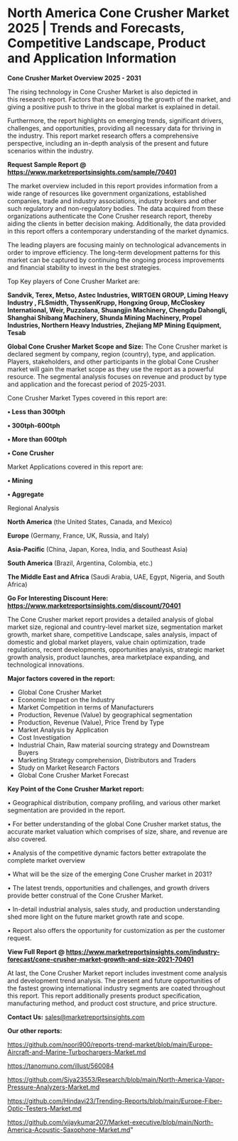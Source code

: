 # North America Cone Crusher Market 2025 | Trends and Forecasts, Competitive Landscape, Product and Application Information

<Strong> Cone Crusher Market Overview 2025 - 2031</strong>

The rising technology in Cone Crusher Market is also depicted in this research report. Factors that are boosting the growth of the market, and giving a positive push to thrive in the global market is explained in detail.

Furthermore, the report highlights on emerging trends, significant drivers, challenges, and opportunities, providing all necessary data for thriving in the industry. This report market research offers a comprehensive perspective, including an in-depth analysis of the present and future scenarios within the industry.

<strong>Request Sample Report @ <a href=https://www.marketreportsinsights.com/sample/70401>https://www.marketreportsinsights.com/sample/70401</a></strong>

The market overview included in this report provides information from a wide range of resources like government organizations, established companies, trade and industry associations, industry brokers and other such regulatory and non-regulatory bodies. The data acquired from these organizations authenticate the Cone Crusher research report, thereby aiding the clients in better decision making. Additionally, the data provided in this report offers a contemporary understanding of the market dynamics.

The leading players are focusing mainly on technological advancements in order to improve efficiency. The long-term development patterns for this market can be captured by continuing the ongoing process improvements and financial stability to invest in the best strategies.

Top Key players of Cone Crusher Market are:

<strong>Sandvik, Terex, Metso, Astec Industries, WIRTGEN GROUP, Liming Heavy Industry , FLSmidth, ThyssenKrupp, Hongxing Group, McCloskey International, Weir, Puzzolana, Shuangjin Machinery, Chengdu Dahongli, Shanghai Shibang Machinery, Shunda Mining Machinery, Propel Industries, Northern Heavy Industries, Zhejiang MP Mining Equipment, Tesab</strong>

<strong><b>Global Cone Crusher Market Scope and Size:</b></strong>
The Cone Crusher market is declared segment by company, region (country), type, and application. Players, stakeholders, and other participants in the global Cone Crusher market will gain the market scope as they use the report as a powerful resource. The segmental analysis focuses on revenue and product by type and application and the forecast period of 2025-2031.

Cone Crusher Market Types covered in this report are:

<strong>• Less than 300tph

• 300tph-600tph

• More than 600tph

• Cone Crusher</strong>

Market Applications covered in this report are:

<strong>• Mining

• Aggregate</strong> 

Regional Analysis

<strong>North America</strong> (the United States, Canada, and Mexico)

<strong>Europe</strong> (Germany, France, UK, Russia, and Italy)

<strong>Asia-Pacific</strong> (China, Japan, Korea, India, and Southeast Asia)

<strong>South America</strong> (Brazil, Argentina, Colombia, etc.)

<strong>The Middle East and Africa</strong> (Saudi Arabia, UAE, Egypt, Nigeria, and South Africa)

<strong>Go For Interesting Discount Here: <a href=https://www.marketreportsinsights.com/discount/70401>https://www.marketreportsinsights.com/discount/70401</a></strong>

The Cone Crusher market report provides a detailed analysis of global market size, regional and country-level market size, segmentation market growth, market share, competitive Landscape, sales analysis, impact of domestic and global market players, value chain optimization, trade regulations, recent developments, opportunities analysis, strategic market growth analysis, product launches, area marketplace expanding, and technological innovations.

<strong><b>Major factors covered in the report:</b></strong>
<ul>
  <li>Global Cone Crusher Market </li>
  <li>Economic Impact on the Industry</li>
  <li>Market Competition in terms of Manufacturers</li>
  <li>Production, Revenue (Value) by geographical segmentation</li>
  <li>Production, Revenue (Value), Price Trend by Type</li>
  <li>Market Analysis by Application</li>
  <li>Cost Investigation</li>
  <li>Industrial Chain, Raw material sourcing strategy and Downstream Buyers</li>
  <li>Marketing Strategy comprehension, Distributors and Traders</li>
  <li>Study on Market Research Factors</li>
  <li>Global Cone Crusher Market Forecast</li>
</ul>

<strong><b>Key Point of the Cone Crusher Market report:</b></strong>

• Geographical distribution, company profiling, and various other market segmentation are provided in the report.

• For better understanding of the global Cone Crusher market status, the accurate market valuation which comprises of size, share, and revenue are also covered.

• Analysis of the competitive dynamic factors better extrapolate the complete market overview

• What will be the size of the emerging Cone Crusher market in 2031?

• The latest trends, opportunities and challenges, and growth drivers provide better construal of the Cone Crusher Market.

• In-detail industrial analysis, sales study, and production understanding shed more light on the future market growth rate and scope.

• Report also offers the opportunity for customization as per the customer request.

<strong><b>View Full Report @ <a href=https://www.marketreportsinsights.com/industry-forecast/cone-crusher-market-growth-and-size-2021-70401>https://www.marketreportsinsights.com/industry-forecast/cone-crusher-market-growth-and-size-2021-70401</a></b></strong>


At last, the Cone Crusher Market report includes investment come analysis and development trend analysis. The present and future opportunities of the fastest growing international industry segments are coated throughout this report. This report additionally presents product specification, manufacturing method, and product cost structure, and price structure.

<strong>Contact Us:</strong>
sales@marketreportsinsights.com

<strong>Our other reports:</strong>

<a href=https://github.com/noori900/reports-trend-market/blob/main/Europe-Aircraft-and-Marine-Turbochargers-Market.md>https://github.com/noori900/reports-trend-market/blob/main/Europe-Aircraft-and-Marine-Turbochargers-Market.md</a>

<a href=https://tanomuno.com/illust/560084>https://tanomuno.com/illust/560084</a>

<a href=https://github.com/Siya23553/Research/blob/main/North-America-Vapor-Pressure-Analyzers-Market.md>https://github.com/Siya23553/Research/blob/main/North-America-Vapor-Pressure-Analyzers-Market.md</a>

<a href=https://github.com/Hindavi23/Trending-Reports/blob/main/Europe-Fiber-Optic-Testers-Market.md>https://github.com/Hindavi23/Trending-Reports/blob/main/Europe-Fiber-Optic-Testers-Market.md</a>

<a href=https://github.com/vijaykumar207/Market-executive/blob/main/North-America-Acoustic-Saxophone-Market.md>https://github.com/vijaykumar207/Market-executive/blob/main/North-America-Acoustic-Saxophone-Market.md</a>"
